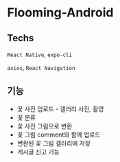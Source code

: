 # Flooming-Android

## Techs
```React Native```, ```expo-cli```

```axios```, ```React Navigation```

## 기능
<ul>
  <li>꽃 사진 업로드 - 갤러리 사진, 촬영</li>
  <li>꽃 분류</li>
  <li>꽃 사진 그림으로 변환</li>
  <li>꽃 그림 comment와 함께 업로드</li>
  <li>변환된 꽃 그림 갤러리에 저장</li>
  <li>게시글 신고 기능</li>
</ul>
